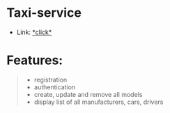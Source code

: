 #  Taxi-service

* Link: [\*click*](https://benatti-taxi-service.herokuapp.com/)
# Features:
> * registration
> * authentication
> * create, update and remove all models
> * display list of all manufacturers, cars, drivers
